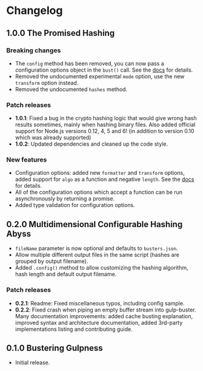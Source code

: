 # Changelog

## 1.0.0 The Promised Hashing

### Breaking changes

- The `config` method has been removed, you can now pass a configuration options object in the `bust()` call. See the [docs](https://github.com/UltCombo/gulp-buster/#syntax) for details.
- Removed the undocumented experimental `mode` option, use the new `transform` option instead.
- Removed the undocumented `hashes` method.

### Patch releases

- **1.0.1**: Fixed a bug in the crypto hashing logic that would give wrong hash results sometimes, mainly when hashing binary files. Also added official support for Node.js versions 0.12, 4, 5 and 6! (in addition to version 0.10 which was already supported)
- **1.0.2**: Updated dependencies and cleaned up the code style.

### New features

- Configuration options: added new `formatter` and `transform` options, added support for `algo` as a function and negative `length`. See the [docs](https://github.com/UltCombo/gulp-buster/#parameters) for details.
- All of the configuration options which accept a function can be run asynchronously by returning a promise.
- Added type validation for configuration options.

## 0.2.0 Multidimensional Configurable Hashing Abyss

- `fileName` parameter is now optional and defaults to `busters.json`.
- Allow multiple different output files in the same script (hashes are grouped by output filename).
- Added `.config()` method to allow customizing the hashing algorithm, hash length and default output filename.

### Patch releases

- **0.2.1**: Readme: Fixed miscellaneous typos, including config sample.
- **0.2.2**: Fixed crash when piping an empty buffer stream into gulp-buster. Many documentation improvements: added cache busting explanation, improved syntax and architecture documentation, added 3rd-party implementations listing and contributing guide.

## 0.1.0 Bustering Gulpness

- Initial release.
